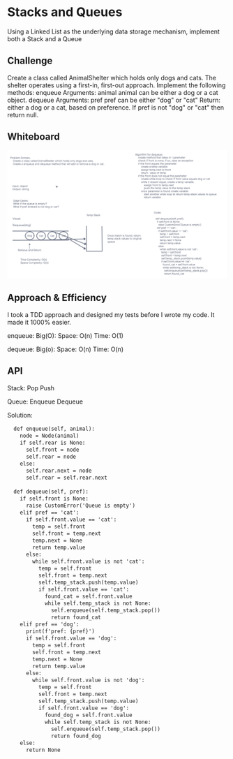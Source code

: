 # Stacks and Queues
Using a Linked List as the underlying data storage mechanism, implement both a Stack and a Queue

## Challenge
Create a class called AnimalShelter which holds only dogs and cats.
The shelter operates using a first-in, first-out approach.
Implement the following methods:
  enqueue
    Arguments: animal
      animal can be either a dog or a cat object.
  dequeue
    Arguments: pref
      pref can be either "dog" or "cat"
    Return: either a dog or a cat, based on preference.
      If pref is not "dog" or "cat" then return null.

## Whiteboard
![shelter](shelter.png)

## Approach & Efficiency
I took a TDD approach and designed my tests before I wrote my code. It made it 1000% easier.

enqueue:
Big(O):
Space: O(n)
Time: O(1)

dequeue:
Big(o):
Space: O(n)
Time: O(n)

## API
Stack:
Pop
Push

Queue:
Enqueue
Dequeue

Solution:
```
  def enqueue(self, animal):
    node = Node(animal)
    if self.rear is None:
      self.front = node
      self.rear = node
    else:
      self.rear.next = node
      self.rear = self.rear.next

  def dequeue(self, pref):
    if self.front is None:
      raise CustomError('Queue is empty')
    elif pref == 'cat':
      if self.front.value == 'cat':
        temp = self.front
        self.front = temp.next
        temp.next = None
        return temp.value 
      else:
        while self.front.value is not 'cat':
          temp = self.front
          self.front = temp.next
          self.temp_stack.push(temp.value)
          if self.front.value == 'cat':
            found_cat = self.front.value
            while self.temp_stack is not None:
              self.enqueue(self.temp_stack.pop())
              return found_cat
    elif pref == 'dog':
      print(f'pref: {pref}')
      if self.front.value == 'dog':
        temp = self.front
        self.front = temp.next
        temp.next = None
        return temp.value 
      else:
        while self.front.value is not 'dog':
          temp = self.front
          self.front = temp.next
          self.temp_stack.push(temp.value)
          if self.front.value == 'dog':
            found_dog = self.front.value
            while self.temp_stack is not None:
              self.enqueue(self.temp_stack.pop())
              return found_dog
    else:
      return None
```

